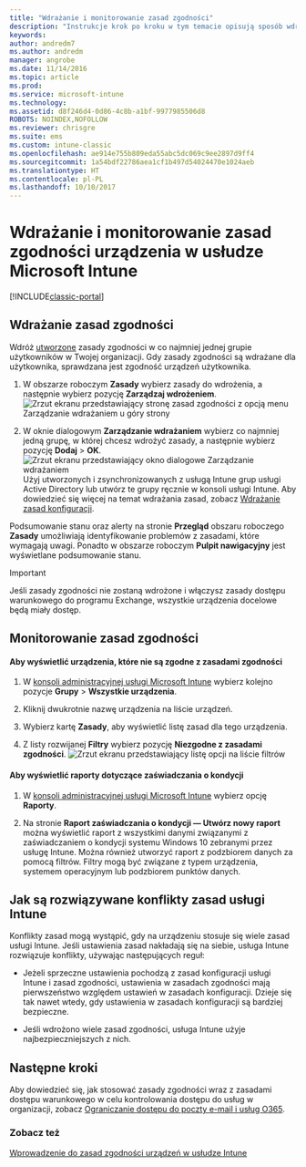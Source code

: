 ```yaml
---
title: "Wdrażanie i monitorowanie zasad zgodności"
description: "Instrukcje krok po kroku w tym temacie opisują sposób wdrażania i monitorowania zasad zgodności urządzeń."
keywords: 
author: andredm7
ms.author: andredm
manager: angrobe
ms.date: 11/14/2016
ms.topic: article
ms.prod: 
ms.service: microsoft-intune
ms.technology: 
ms.assetid: d8f246d4-0d86-4c8b-a1bf-9977985506d8
ROBOTS: NOINDEX,NOFOLLOW
ms.reviewer: chrisgre
ms.suite: ems
ms.custom: intune-classic
ms.openlocfilehash: ae914e755b809eda55abc5dc069c9ee2897d9ff4
ms.sourcegitcommit: 1a54bdf22786aea1cf1b497d54024470e1024aeb
ms.translationtype: HT
ms.contentlocale: pl-PL
ms.lasthandoff: 10/10/2017
---
```

# <a name="deploy-and-monitor-a-device-compliance-policy-in-microsoft-intune"></a>Wdrażanie i monitorowanie zasad zgodności urządzenia w usłudze Microsoft Intune

[!INCLUDE[classic-portal](../includes/classic-portal.md)]

## <a name="deploy-a-compliance-policy"></a>Wdrażanie zasad zgodności
Wdróż [utworzone](create-a-device-compliance-policy-in-microsoft-intune.md) zasady zgodności w co najmniej jednej grupie użytkowników w Twojej organizacji. Gdy zasady zgodności są wdrażane dla użytkownika, sprawdzana jest zgodność urządzeń użytkownika.

1.  W obszarze roboczym **Zasady** wybierz zasady do wdrożenia, a następnie wybierz pozycję **Zarządzaj wdrożeniem**.
![Zrzut ekranu przedstawiający stronę zasad zgodności z opcją menu Zarządzanie wdrażaniem u góry strony](./media/intune-sa-3c-deploy-compliance-policy2.png)

2.  W oknie dialogowym **Zarządzanie wdrażaniem** wybierz co najmniej jedną grupę, w której chcesz wdrożyć zasady, a następnie wybierz pozycję **Dodaj** > **OK**.
![Zrzut ekranu przedstawiający okno dialogowe Zarządzanie wdrażaniem](./media/intune-sa-3d-deploy-compliance-policy3-Manage.png) Użyj utworzonych i zsynchronizowanych z usługą Intune grup usługi Active Directory lub utwórz te grupy ręcznie w konsoli usługi Intune. Aby dowiedzieć się więcej na temat wdrażania zasad, zobacz [Wdrażanie zasad konfiguracji](manage-settings-and-features-on-your-devices-with-microsoft-intune-policies.md).

Podsumowanie stanu oraz alerty na stronie **Przegląd** obszaru roboczego **Zasady** umożliwiają identyfikowanie problemów z zasadami, które wymagają uwagi. Ponadto w obszarze roboczym **Pulpit nawigacyjny** jest wyświetlane podsumowanie stanu.

> [!IMPORTANT]
> Jeśli zasady zgodności nie zostaną wdrożone i włączysz zasady dostępu warunkowego do programu Exchange, wszystkie urządzenia docelowe będą miały dostęp.

## <a name="monitor-the-compliance-policy"></a>Monitorowanie zasad zgodności

#### <a name="to-view-devices-that-do-not-conform-to-a-compliance-policy"></a>Aby wyświetlić urządzenia, które nie są zgodne z zasadami zgodności

1.  W [konsoli administracyjnej usługi Microsoft Intune](https://manage.microsoft.com) wybierz kolejno pozycje **Grupy** > **Wszystkie urządzenia**.

2.  Kliknij dwukrotnie nazwę urządzenia na liście urządzeń.

3.  Wybierz kartę **Zasady**, aby wyświetlić listę zasad dla tego urządzenia.

4.  Z listy rozwijanej **Filtry** wybierz pozycję **Niezgodne z zasadami zgodności**.
![Zrzut ekranu przedstawiający listę opcji na liście filtrów](./media/intune-sa-3e-view-device-noncompliance.png)

#### <a name="to-view-the-health-attestation-reports"></a>Aby wyświetlić raporty dotyczące zaświadczania o kondycji

1.  W [konsoli administracyjnej usługi Microsoft Intune](https://manage.microsoft.com) wybierz opcję **Raporty**.

2.  Na stronie **Raport zaświadczania o kondycji — Utwórz nowy raport** można wyświetlić raport z wszystkimi danymi związanymi z zaświadczaniem o kondycji systemu Windows 10 zebranymi przez usługę Intune. Można również utworzyć raport z podzbiorem danych za pomocą filtrów. Filtry mogą być związane z typem urządzenia, systemem operacyjnym lub podzbiorem punktów danych.

## <a name="how-intune-resolves-policy-conflicts"></a>Jak są rozwiązywane konflikty zasad usługi Intune
Konflikty zasad mogą wystąpić, gdy na urządzeniu stosuje się wiele zasad usługi Intune. Jeśli ustawienia zasad nakładają się na siebie, usługa Intune rozwiązuje konflikty, używając następujących reguł:

-   Jeżeli sprzeczne ustawienia pochodzą z zasad konfiguracji usługi Intune i zasad zgodności, ustawienia w zasadach zgodności mają pierwszeństwo względem ustawień w zasadach konfiguracji. Dzieje się tak nawet wtedy, gdy ustawienia w zasadach konfiguracji są bardziej bezpieczne.

-   Jeśli wdrożono wiele zasad zgodności, usługa Intune użyje najbezpieczniejszych z nich.

## <a name="next-steps"></a>Następne kroki
Aby dowiedzieć się, jak stosować zasady zgodności wraz z zasadami dostępu warunkowego w celu kontrolowania dostępu do usług w organizacji, zobacz [Ograniczanie dostępu do poczty e-mail i usług O365](restrict-access-to-email-and-o365-services-with-microsoft-intune.md).


### <a name="see-also"></a>Zobacz też
[Wprowadzenie do zasad zgodności urządzeń w usłudze Intune](introduction-to-device-compliance-policies-in-microsoft-intune.md)
